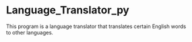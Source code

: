 # Language_Translator_py
This program is a language translator that translates certain English words to other languages.
